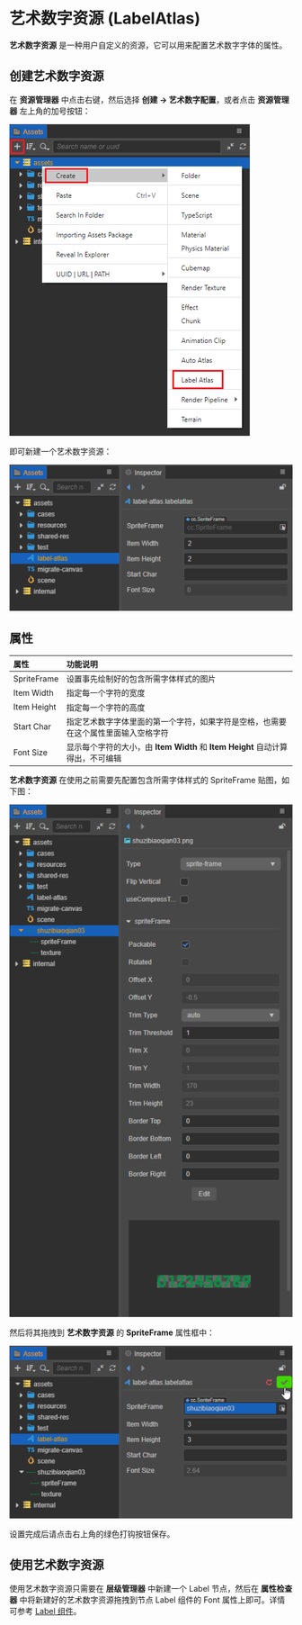 # 艺术数字资源 (LabelAtlas)

**艺术数字资源** 是一种用户自定义的资源，它可以用来配置艺术数字字体的属性。

## 创建艺术数字资源

在 **资源管理器** 中点击右键，然后选择 **创建 -> 艺术数字配置**，或者点击 **资源管理器** 左上角的加号按钮：

![create label atlas](label-atlas/create-label-atlas.png)

即可新建一个艺术数字资源：

![label atlas](label-atlas/label-atlas.png)

## 属性

| 属性         | 功能说明
| :---------- | :----------
| SpriteFrame | 设置事先绘制好的包含所需字体样式的图片
| Item Width  | 指定每一个字符的宽度
| Item Height | 指定每一个字符的高度
| Start Char  | 指定艺术数字字体里面的第一个字符，如果字符是空格，也需要在这个属性里面输入空格字符
| Font Size   | 显示每个字符的大小，由 **Item Width** 和 **Item Height** 自动计算得出，不可编辑

**艺术数字资源** 在使用之前需要先配置包含所需字体样式的 SpriteFrame 贴图，如下图：

![raw_texture_file](label-atlas/raw_texture_file.png)

然后将其拖拽到 **艺术数字资源** 的 **SpriteFrame** 属性框中：

![sprite-frame](label-atlas/save-label-atlas.png)

设置完成后请点击右上角的绿色打钩按钮保存。

## 使用艺术数字资源

使用艺术数字资源只需要在 **层级管理器** 中新建一个 Label 节点，然后在 **属性检查器** 中将新建好的艺术数字资源拖拽到节点 Label 组件的 Font 属性上即可。详情可参考 [Label 组件](../ui-system/components/editor/label.md)。
